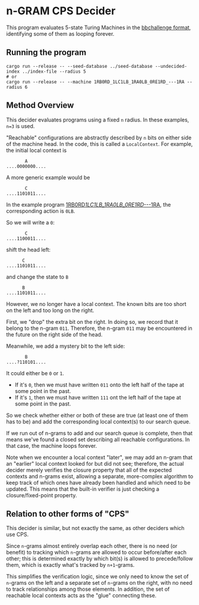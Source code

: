 # n-GRAM CPS Decider

This program evaluates 5-state Turing Machines in the [bbchallenge format](https://bbchallenge.org/), identifying some of them as looping forever.

## Running the program

```
cargo run --release -- --seed-database ../seed-database --undecided-index ../index-file --radius 5
# or
cargo run --release -- --machine 1RB0RD_1LC1LB_1RA0LB_0RE1RD_---1RA --radius 6
```

## Method Overview

This decider evaluates programs using a fixed `n` radius. In these examples, `n=3` is used.

"Reachable" configurations are abstractly described by `n` bits on either side of the machine head.
In the code, this is called a `LocalContext`. For example, the initial local context is

```
       A
....0000000....
```

A more generic example would be

```
       C
....1101011....
```

In the example program [1RB0RD*1LC1LB_1RA0LB_0RE1RD*---1RA](https://bbchallenge.org/1RB0RD_1LC1LB_1RA0LB_0RE1RD_---1RA), the corresponding action is `0LB`.

So we will write a `0`:

```
       C
....1100011....
```

shift the head left:

```
      C
....1101011....
```

and change the state to `B`

```
      B
....1101011....
```

However, we no longer have a local context.
The known bits are too short on the left and too long on the right.

First, we "drop" the extra bit on the right. In doing so, we record that it belong to the n-gram `011`.
Therefore, the n-gram `011` may be encountered in the future on the right side of the head.

Meanwhile, we add a mystery bit to the left side:

```
       B
....?110101....
```

It could either be `0` or `1`.

- If it's `0`, then we must have written `011` onto the left half of the tape at some point in the past.
- If it's `1`, then we must have written `111` ont the left half of the tape at some point in the past.

So we check whether either or both of these are true (at least one of them has to be) and add the corresponding local context(s) to our search queue.

If we run out of n-grams to add and our search queue is complete, then that means we've found a closed set describing all reachable configurations.
In that case, the machine loops forever.

Note when we encounter a local context "later", we may add an n-gram that an "earlier" local context looked for but did not see; therefore, the actual
decider merely verifies the closure property that all of the expected contexts and n-grams exist, allowing a separate, more-complex algorithm to keep
track of which ones have already been handled and which need to be updated.
This means that the built-in verifier is just checking a closure/fixed-point property.

## Relation to other forms of "CPS"

This decider is similar, but not exactly the same, as other deciders which use CPS.

Since `n`-grams almost entirely overlap each other, there is no need (or benefit) to tracking which `n`-grams are allowed to occur before/after each other;
this is determined exactly by which bit(s) is allowed to precede/follow them, which is exactly what's tracked by `n+1`-grams.

This simplifies the verification logic, since we only need to know the set of `n`-grams on the left and a separate set of `n`-grams on the right, with no need to track relationships among those elements. In addition, the set of reachable local contexts acts as the "glue" connecting these.
